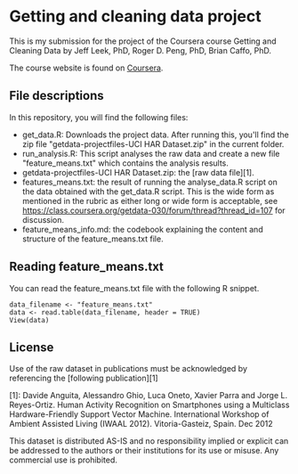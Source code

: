 Getting and cleaning data project
=================================

This is my submission for the project of the Coursera course Getting and
Cleaning Data by Jeff Leek, PhD, Roger D. Peng, PhD, Brian Caffo, PhD.

The course website is found on [Coursera](https://class.coursera.org/getdata-030).

File descriptions
-----------------

In this repository, you will find the following files:

 * get_data.R: Downloads the project data. After running this, you'll find the
   zip file "getdata-projectfiles-UCI HAR Dataset.zip" in the current folder.
 * run_analysis.R: This script analyses the raw data and create a new file
   "feature_means.txt" which contains the analysis results.
 * getdata-projectfiles-UCI HAR Dataset.zip: the [raw data file][1].
 * features_means.txt: the result of running the analyse_data.R script on the
   data obtained with the get_data.R script. This is the wide form as mentioned
   in the rubric as either long or wide form is acceptable, see 
   https://class.coursera.org/getdata-030/forum/thread?thread_id=107 for 
   discussion.
 * feature_means_info.md: the codebook explaining the content and structure
   of the feature_means.txt file.
   
Reading feature_means.txt
-------------------------

You can read the feature_means.txt file with the following R snippet.

```{r}
data_filename <- "feature_means.txt"
data <- read.table(data_filename, header = TRUE)
View(data)
```

License
-------

Use of the raw dataset in publications must be acknowledged by referencing the [following publication][1] 

[1]: Davide Anguita, Alessandro Ghio, Luca Oneto, Xavier Parra and Jorge L. Reyes-Ortiz. Human Activity Recognition on Smartphones using a Multiclass Hardware-Friendly Support Vector Machine. International Workshop of Ambient Assisted Living (IWAAL 2012). Vitoria-Gasteiz, Spain. Dec 2012

This dataset is distributed AS-IS and no responsibility implied or explicit can be addressed to the authors or their institutions for its use or misuse. Any commercial use is prohibited.
